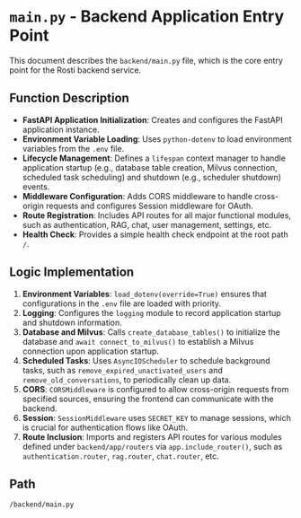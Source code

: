 # `main.py` - Backend Application Entry Point

This document describes the `backend/main.py` file, which is the core entry point for the Rosti backend service.

## Function Description
*   **FastAPI Application Initialization**: Creates and configures the FastAPI application instance.
*   **Environment Variable Loading**: Uses `python-dotenv` to load environment variables from the `.env` file.
*   **Lifecycle Management**: Defines a `lifespan` context manager to handle application startup (e.g., database table creation, Milvus connection, scheduled task scheduling) and shutdown (e.g., scheduler shutdown) events.
*   **Middleware Configuration**: Adds CORS middleware to handle cross-origin requests and configures Session middleware for OAuth.
*   **Route Registration**: Includes API routes for all major functional modules, such as authentication, RAG, chat, user management, settings, etc.
*   **Health Check**: Provides a simple health check endpoint at the root path `/`.

## Logic Implementation
1.  **Environment Variables**: `load_dotenv(override=True)` ensures that configurations in the `.env` file are loaded with priority.
2.  **Logging**: Configures the `logging` module to record application startup and shutdown information.
3.  **Database and Milvus**: Calls `create_database_tables()` to initialize the database and `await connect_to_milvus()` to establish a Milvus connection upon application startup.
4.  **Scheduled Tasks**: Uses `AsyncIOScheduler` to schedule background tasks, such as `remove_expired_unactivated_users` and `remove_old_conversations`, to periodically clean up data.
5.  **CORS**: `CORSMiddleware` is configured to allow cross-origin requests from specified sources, ensuring the frontend can communicate with the backend.
6.  **Session**: `SessionMiddleware` uses `SECRET_KEY` to manage sessions, which is crucial for authentication flows like OAuth.
7.  **Route Inclusion**: Imports and registers API routes for various modules defined under `backend/app/routers` via `app.include_router()`, such as `authentication.router`, `rag.router`, `chat.router`, etc.

## Path
`/backend/main.py`